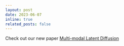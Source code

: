 ```yaml
---
layout: post
date: 2023-06-07 
inline: true
related_posts: false
---
```

Check out our new paper <a href='https://arxiv.org/abs/2306.04445'>Multi-modal Latent Diffusion</a>
